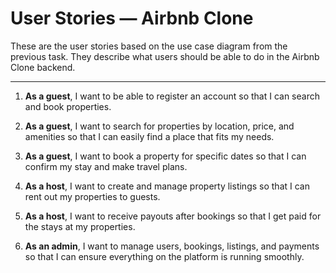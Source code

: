 # User Stories — Airbnb Clone

These are the user stories based on the use case diagram from the previous task. They describe what users should be able to do in the Airbnb Clone backend.

---

1. **As a guest**, I want to be able to register an account so that I can search and book properties.

2. **As a guest**, I want to search for properties by location, price, and amenities so that I can easily find a place that fits my needs.

3. **As a guest**, I want to book a property for specific dates so that I can confirm my stay and make travel plans.

4. **As a host**, I want to create and manage property listings so that I can rent out my properties to guests.

5. **As a host**, I want to receive payouts after bookings so that I get paid for the stays at my properties.

6. **As an admin**, I want to manage users, bookings, listings, and payments so that I can ensure everything on the platform is running smoothly.

